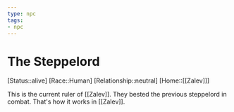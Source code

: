 ```yaml
---
type: npc
tags: 
- npc
---
```


# The Steppelord
[Status::alive]
[Race::Human]
[Relationship::neutral]
[Home::[[Zalev]]]

This is the current ruler of [[Zalev]]. They bested the previous steppelord in combat. That's how it works in [[Zalev]].

